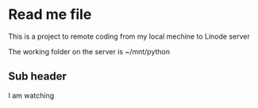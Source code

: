 # Read me file

This is a project to remote coding from my local mechine to Linode server

The working folder on the server is ~/mnt/python

## Sub header
I am watching
